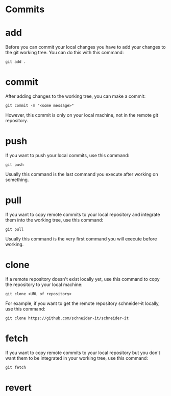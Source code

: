 # Commits

# add

Before you can commit your local changes you have to add your changes to the git working tree. You can do this with this command:

    git add .

# commit

After adding changes to the working tree, you can make a commit:

    git commit -m "<some message>"

However, this commit is only on your local machine, not in the remote git repository.

# push

If you want to push your local commits, use this command:

    git push

Usually this command is the last command you execute after working on something.

# pull

If you want to copy remote commits to your local repository and integrate them into the working tree, use this command:

    git pull

Usually this command is the very first command you will execute before working.

# clone

If a remote repository doesn't exist locally yet, use this command to copy the repository to your local machine:

    git clone <URL of repository>

For example, if you want to get the remote repository schneider-it locally, use this command:

    git clone https://github.com/schneider-it/schneider-it

# fetch

If you want to copy remote commits to your local repository but you don't want them to be integrated in your working tree, use this command:

    git fetch

# revert
